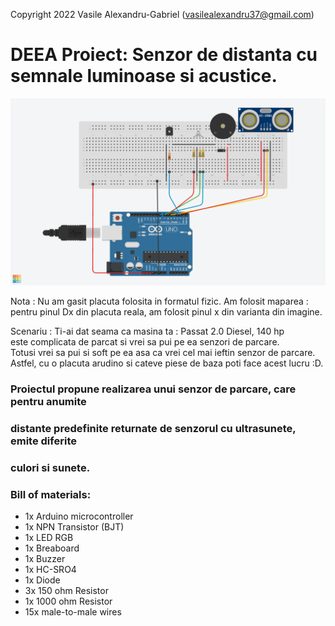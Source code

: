 Copyright 2022 Vasile Alexandru-Gabriel (vasilealexandru37@gmail.com)

# DEEA Proiect: Senzor de distanta cu semnale luminoase si acustice.

![Screenshot](Diagram.png)

Nota : Nu am gasit placuta folosita in formatul fizic. Am folosit maparea :    
pentru pinul Dx din placuta reala, am folosit pinul x din varianta din imagine.

Scenariu : Ti-ai dat seama ca masina ta : Passat 2.0 Diesel, 140 hp    
este complicata de parcat si vrei sa pui pe ea senzori de parcare.   
Totusi vrei sa pui si soft pe ea asa ca vrei cel mai ieftin senzor de parcare.   
Astfel, cu o placuta arudino si cateve piese de baza poti face acest lucru :D.  

### Proiectul propune realizarea unui senzor de parcare, care pentru anumite    
### distante predefinite returnate de senzorul cu ultrasunete, emite diferite   
### culori si sunete.

### Bill of materials:
* 1x Arduino microcontroller
* 1x NPN Transistor (BJT)
* 1x LED RGB
* 1x Breaboard
* 1x Buzzer
* 1x HC-SRO4
* 1x Diode
* 3x 150 ohm Resistor
* 1x 1000 ohm Resistor
* 15x male-to-male wires